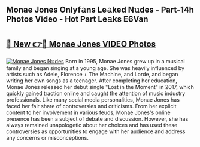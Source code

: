 ## Monae Jones Onlyf𝚊ns Le𝚊ked N𝚞des - Part-14h Photos Video - Hot Part Le𝚊ks E6Van

# <h2><a href="http://ab99986.deff.icu/?id=Monae+Jones">🔗 New 👉🔴 Monae Jones VIDEO Photos</a></h2>

[![Monae Jones N𝚞des](https://i.imgur.com/rIISA9y.gif)](http://ab99986.deff.icu/?id=Monae+Jones)
Born in 1995, Monae Jones grew up in a musical family and began singing at a young age. She was heavily influenced by artists such as Adele, Florence + The Machine, and Lorde, and began writing her own songs as a teenager. After completing her education, Monae Jones released her debut single "Lost in the Moment" in 2017, which quickly gained traction online and caught the attention of music industry professionals. Like many social media personalities, Monae Jones has faced her fair share of controversies and criticisms. From her explicit content to her involvement in various feuds, Monae Jones's online presence has been a subject of debate and discussion. However, she has always remained unapologetic about her choices and has used these controversies as opportunities to engage with her audience and address any concerns or misconceptions.
